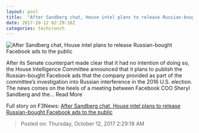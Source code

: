 ```yaml
---
layout: post
title:  "After Sandberg chat, House intel plans to release Russian-bought Facebook ads to the public"
date: 2017-10-12 02:29:18Z
categories: techcrunch
---
```


![After Sandberg chat, House intel plans to release Russian-bought Facebook ads to the public](https://tctechcrunch2011.files.wordpress.com/2017/01/gettyimages-631969646.jpg)

After its Senate counterpart made clear that it had no intention of doing so, the House Intelligence Committee announced that it plans to publish the Russian-bought Facebook ads that the company provided as part of the committee’s investigation into Russian interference in the 2016 U.S. election. The news comes on the heels of a meeting between Facebook COO Sheryl Sandberg and the… Read More


Full story on F3News: [After Sandberg chat, House intel plans to release Russian-bought Facebook ads to the public](http://www.f3nws.com/n/AYcu3E)

> Posted on: Thursday, October 12, 2017 2:29:18 AM
